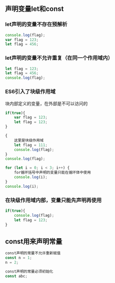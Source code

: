 
## 声明变量let和const


### let声明的变量不存在预解析
```javascript
console.log(flag);
var flag = 123;
let flag = 456;
```

### let声明的变量不允许重复（在同一个作用域内）
```javascript
let flag = 123;
let flag = 456;
console.log(flag);
```

### ES6引入了块级作用域
块内部定义的变量，在外部是不可以访问的
```javascript
if(true){
    var flag = 123;
    let flag = 123;
}

{
    这里是块级作用域
    let flag = 111;
    console.log(flag);
}
console.log(flag);

for (let i = 0; i < 3; i++) {
    for循环括号中声明的变量只能在循环体中使用
    console.log(i);
}
console.log(i);
```

### 在块级作用域内部，变量只能先声明再使用
```javascript
if(true){
    console.log(flag);
    let flag = 123;
}
```

## const用来声明常量
```javascript
const声明的常量不允许重新赋值
const n = 1;
n = 2;

const声明的常量必须初始化
const abc;
```